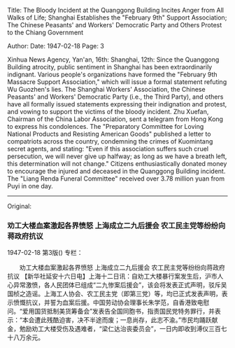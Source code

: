 Title: The Bloody Incident at the Quanggong Building Incites Anger from All Walks of Life; Shanghai Establishes the "February 9th" Support Association; The Chinese Peasants' and Workers' Democratic Party and Others Protest to the Chiang Government

Author:
Date: 1947-02-18
Page: 3

Xinhua News Agency, Yan'an, 16th: Shanghai, 12th: Since the Quanggong Building atrocity, public sentiment in Shanghai has been extraordinarily indignant. Various people's organizations have formed the "February 9th Massacre Support Association," which will issue a formal statement refuting Wu Guozhen's lies. The Shanghai Workers' Association, the Chinese Peasants' and Workers' Democratic Party (i.e., the Third Party), and others have all formally issued statements expressing their indignation and protest, and vowing to support the victims of the bloody incident. Zhu Xuefan, Chairman of the China Labor Association, sent a telegram from Hong Kong to express his condolences. The "Preparatory Committee for Loving National Products and Resisting American Goods" published a letter to compatriots across the country, condemning the crimes of Kuomintang secret agents, and stating: "Even if this association suffers such cruel persecution, we will never give up halfway; as long as we have a breath left, this determination will not change." Citizens enthusiastically donated money to encourage the injured and deceased in the Quanggong Building incident. The "Liang Renda Funeral Committee" received over 3.78 million yuan from Puyi in one day.



<hr /> 

Original: 


### 劝工大楼血案激起各界愤怒  上海成立二九后援会  农工民主党等纷纷向蒋政府抗议

1947-02-18
第3版()
专栏：

　　劝工大楼血案激起各界愤怒
    上海成立二九后援会
    农工民主党等纷纷向蒋政府抗议
    【新华社延安十六日电】上海十二日讯：自劝工大楼暴行案发生后，沪市人心异常激愤，各人民团体已组成“二九惨案后援会”，该会将发表正式声明，驳斥吴国桢之造谣。上海工人协会、农工民主党（即第三党）等，均已正式发表声明，表示愤慨抗议，并誓为血案后援。中国劳动协会理事长朱学范，自香港致电慰问。“爱用国货抵制美货筹备会”发表告全国同胞书，指责国民党特务罪行，并表示：“本会遭此残酷迫害，决不半途而废；一息尚存，此志不渝。”市民均踊跃献金，勉励劝工大楼受伤及遇难者，“梁仁达治丧委员会”，一日内即收到溥仪三百七十八万余元。
